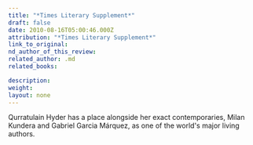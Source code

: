 ```yaml
---
title: "*Times Literary Supplement*"
draft: false
date: 2010-08-16T05:00:46.000Z
attribution: "*Times Literary Supplement*"
link_to_original:
nd_author_of_this_review:
related_author: .md
related_books:

description:
weight:
layout: none
---
```

Qurratulain Hyder has a place alongside her exact contemporaries, Milan Kundera and Gabriel Garcia Márquez, as one of the world's major living authors.


